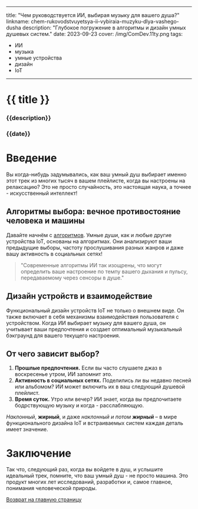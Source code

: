  ---

title: "Чем руководствуется ИИ, выбирая музыку для вашего душа?"
linkname: chem-rukovodstvuyetsya-ii-vybiraia-muzyku-dlya-vashego-dusha
description: "Глубокое погружение в алгоритмы и дизайн умных душевых систем."
date: 2023-09-23
cover: /img/ComDev.11ty.png
tags: 
 - ИИ
 - музыка
 - умные устройства
 - дизайн
 - IoT

---

# {{ title }}
### {{description}}
### {{date}}

# Введение

Вы когда-нибудь задумывались, как ваш умный душ выбирает именно этот трек из многих тысяч в вашем плейлисте, когда вы настроены на релаксацию? Это не просто случайность, это настоящая наука, а точнее - искусственный интеллект!

## Алгоритмы выбора: вечное противостояние человека и машины

Давайте начнём с [алгоритмов](/). Умные души, как и любые другие устройства IoT, основаны на алгоритмах. Они анализируют ваши предыдущие выборы, частоту прослушивания разных жанров и даже вашу активность в социальных сетях!

> "Современные алгоритмы ИИ так изощрены, что могут определить ваше настроение по темпу вашего дыхания и пульсу, передаваемому через сенсоры в душе."

## Дизайн устройств и взаимодействие

Функциональный дизайн устройств IoT не только о внешнем виде. Он также включает в себя механизмы взаимодействия пользователя с устройством. Когда ИИ выбирает музыку для вашего душа, он учитывает ваши предпочтения и создает оптимальный музыкальный бэкграунд для вашего текущего настроения.

## От чего зависит выбор?

1. **Прошлые предпочтения.** Если вы часто слушаете джаз в воскресенье утром, ИИ запомнит это.
1. **Активность в социальных сетях.** Поделились ли вы недавно песней или альбомом? ИИ может включить их в ваш следующий душевой плейлист.
1. **Время суток.** Утро или вечер? ИИ знает, когда вы предпочитаете бодрствующую музыку и когда - расслабляющую.

*Наклонный*, **жирный**, и даже *наклонный и потом **жирный*** – в мире функционального дизайна IoT и встраиваемых систем каждая деталь имеет значение.

# Заключение

Так что, следующий раз, когда вы войдете в душ, и услышите идеальный трек, помните, что ваш умный душ - не просто машина. Это продукт многих лет исследований, разработки и, самое главное, понимания человеческой природы.

[Возврат на главную страницу](/)
